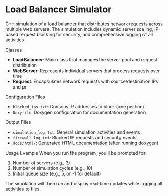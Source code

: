 # Load Balancer Simulator

C++ simulation of a load balancer that distributes network requests across multiple web servers. The simulation includes dynamic server scaling, IP-based request blocking for security, and comprehensive logging of all activities.

 Classes
- **LoadBalancer**: Main class that manages the server pool and request distribution
- **WebServer**: Represents individual servers that process requests over time
- **Request**: Encapsulates network requests with source/destination IPs and pr

 Configuration Files
- `blocked_ips.txt`: Contains IP addresses to block (one per line)
- `Doxyfile`: Doxygen configuration for documentation generation

 Output Files
- `simulation_log.txt`: General simulation activities and events
- `firewall_log.txt`: Blocked IP requests and security events
- `docs/html/`: Generated HTML documentation (after running doxygen)

 Usage Example
When you run the program, you'll be prompted for:
1. Number of servers (e.g., 3)
2. Number of simulation cycles (e.g., 10)
3. Initial queue size (e.g., 5, or -1 for default)

The simulation will then run and display real-time updates while logging all activities to files.
